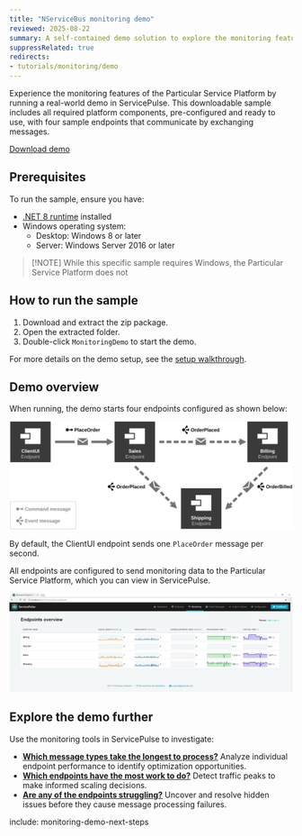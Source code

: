 ```yaml
---
title: "NServiceBus monitoring demo"
reviewed: 2025-08-22
summary: A self-contained demo solution to explore the monitoring features of the Particular Service Platform.
suppressRelated: true
redirects:
- tutorials/monitoring/demo
---
```


Experience the monitoring features of the Particular Service Platform by running a real-world demo in ServicePulse. This downloadable sample includes all required platform components, pre-configured and ready to use, with four sample endpoints that communicate by exchanging messages.

<div class="text-center inline-download hidden-xs">
  <a id='download-demo' href='https://s3.amazonaws.com/particular.downloads/MonitoringDemo/Particular.MonitoringDemo.zip' class="btn btn-primary btn-lg">
    <span class="glyphicon glyphicon-download-alt" aria-hidden="true"></span> Download demo
  </a>
</div>

## Prerequisites

To run the sample, ensure you have:

- [.NET 8 runtime](https://dotnet.microsoft.com/en-us/download/dotnet/8.0) installed
- Windows operating system:
  - Desktop: Windows 8 or later
  - Server: Windows Server 2016 or later

> [!NOTE] While this specific sample requires Windows, the Particular Service Platform does not

## How to run the sample

1. Download and extract the zip package.
2. Open the extracted folder.
3. Double-click `MonitoringDemo` to start the demo.

For more details on the demo setup, see the [setup walkthrough](walkthrough-setup.md).

## Demo overview

When running, the demo starts four endpoints configured as shown below:

![Solution Diagram showing four endpoints](diagram.svg "width=680")

By default, the ClientUI endpoint sends one `PlaceOrder` message per second.

All endpoints are configured to send monitoring data to the Particular Service Platform, which you can view in ServicePulse.

![ServicePulse monitoring tab showing sample endpoints](servicepulse-monitoring-tab-sample-low-throughput.png "width=500")

## Explore the demo further

Use the monitoring tools in ServicePulse to investigate:

- **[Which message types take the longest to process?](walkthrough-1.md)**
  Analyze individual endpoint performance to identify optimization opportunities.
- **[Which endpoints have the most work to do?](walkthrough-2.md)**
  Detect traffic peaks to make informed scaling decisions.
- **[Are any of the endpoints struggling?](walkthrough-3.md)**
  Uncover and resolve hidden issues before they cause message processing failures.

include: monitoring-demo-next-steps
